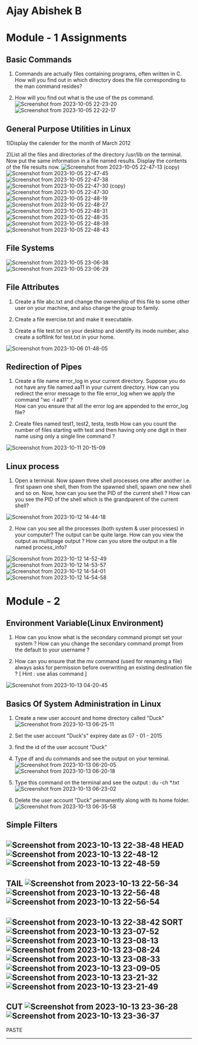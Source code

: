 # Ajay Abishek B

# Module - 1 Assignments

## Basic Commands

1) Commands are actually files containing programs, often written in C. How will you find out in which directory does  the file corresponding to the man command resides?

2) How will you find out what is the use of the ps command.
![Screenshot from 2023-10-05 22-23-20](https://github.com/Sharath15eUR/AjayAbishekB/assets/143872071/325af1a4-5d08-4b20-b97c-92e727bb979c)
![Screenshot from 2023-10-05 22-22-17](https://github.com/Sharath15eUR/AjayAbishekB/assets/143872071/cf844f1e-4895-425c-bfaf-5d71c33b6477)


## General Purpose Utilities in Linux

1)Display the calender for the month of March 2012

2)List all the files and directories of the directory /usr/lib on the terminal. Now put the same information in a file named results. 
  Display the contents of the file results now.
![Screenshot from 2023-10-05 22-47-13 (copy)](https://github.com/Sharath15eUR/AjayAbishekB/assets/143872071/e1572741-5270-406b-b1e8-dc623ebd1e7f)
![Screenshot from 2023-10-05 22-47-45](https://github.com/Sharath15eUR/AjayAbishekB/assets/143872071/36281d46-9551-4c3e-b8a9-1e108530d0ea)
![Screenshot from 2023-10-05 22-47-38](https://github.com/Sharath15eUR/AjayAbishekB/assets/143872071/87f1c4c1-1684-441e-af74-0e8bbcdbef67)
![Screenshot from 2023-10-05 22-47-30 (copy)](https://github.com/Sharath15eUR/AjayAbishekB/assets/143872071/e30ed4b1-fac2-4da3-af0e-d4cde7d61f94)
![Screenshot from 2023-10-05 22-47-30](https://github.com/Sharath15eUR/AjayAbishekB/assets/143872071/5405b470-a771-4a00-b62e-ede747f40465)
![Screenshot from 2023-10-05 22-48-19](https://github.com/Sharath15eUR/AjayAbishekB/assets/143872071/66f10670-967a-465d-85c6-5cab45af9840)
![Screenshot from 2023-10-05 22-48-27](https://github.com/Sharath15eUR/AjayAbishekB/assets/143872071/24a85204-102b-46c8-92d7-265a57f74f7d)
![Screenshot from 2023-10-05 22-48-31](https://github.com/Sharath15eUR/AjayAbishekB/assets/143872071/53ecdbcd-af55-453b-9a2f-e8952ad6b16f)
![Screenshot from 2023-10-05 22-48-35](https://github.com/Sharath15eUR/AjayAbishekB/assets/143872071/4da10ffd-c418-4567-abd8-749c91f0290c)
![Screenshot from 2023-10-05 22-48-39](https://github.com/Sharath15eUR/AjayAbishekB/assets/143872071/c57e4c32-ee05-4dcb-b216-4faf9b3fbeae)
![Screenshot from 2023-10-05 22-48-43](https://github.com/Sharath15eUR/AjayAbishekB/assets/143872071/4c978379-3333-44a5-9a3f-4418355e2d6e)


## File Systems
![Screenshot from 2023-10-05 23-06-38](https://github.com/Sharath15eUR/AjayAbishekB/assets/143872071/14300701-51aa-4b44-a185-6ee68d9ef994)
![Screenshot from 2023-10-05 23-06-29](https://github.com/Sharath15eUR/AjayAbishekB/assets/143872071/8b700430-4f97-4f99-afbf-ef50cd71b10a)


## File Attributes

1. Create a file abc.txt and change the ownership of this file to some other user on your machine,
   and also change the group to family.

2. Create a file exercise.txt and make it  executable.

3. Create a file test.txt on your desktop and identify its inode number, also create a softlink
   for test.txt in your home.

![Screenshot from 2023-10-06 01-48-05](https://github.com/Sharath15eUR/AjayAbishekB/assets/143872071/29d29e4c-a874-484d-ae3e-afbe9fe29881)


## Redirection of Pipes

1. Create a file name error_log in your current directory. Suppose you do not have any file named aa11 in your current directory. 
   How  can you redirect the error message to the file error_log when we apply the command "wc -l aa11" ?  
   How can you ensure that all the error log are appended to the error_log file?

2. Create  files named test1, test2, testa, testb
   How can you count the number of  files starting with test and then having only one digit in their name using only a single line command ?
   
![Screenshot from 2023-10-11 20-15-09](https://github.com/Sharath15eUR/AjayAbishekB/assets/143872071/8303718e-6bbc-41eb-b292-ae5acd919067)


## Linux process

1. Open a terminal. Now spawn three shell processes one after another i.e. first spawn one shell, then from the spawned shell, spawn one new shell and so on. Now, 
   how can you see the PID of the current shell ? How can you see the PID of the shell which is the grandparent of the current shell?

![Screenshot from 2023-10-12 14-44-18](https://github.com/Sharath15eUR/AjayAbishekB/assets/143872071/72f3e066-c267-43da-b4da-30f88e9330f9)


2. How can you see all the processes (both system & user processes) in your computer?
   The output can be quite large.  How can you view the output as multipage output ? 
   How can you store the output in a file named process_info?

![Screenshot from 2023-10-12 14-52-49](https://github.com/Sharath15eUR/AjayAbishekB/assets/143872071/25685b44-3503-4f04-b741-34d98a0fbfcd)
![Screenshot from 2023-10-12 14-53-57](https://github.com/Sharath15eUR/AjayAbishekB/assets/143872071/5f3d22cc-4974-4e5a-80e2-1a456a33e47d)
![Screenshot from 2023-10-12 14-54-01](https://github.com/Sharath15eUR/AjayAbishekB/assets/143872071/ed096493-4d92-47e5-9017-ad814bce9970)
![Screenshot from 2023-10-12 14-54-58](https://github.com/Sharath15eUR/AjayAbishekB/assets/143872071/efc7e569-2d7e-4011-a81e-d456907a1345)


# Module - 2

## Environment Variable(Linux Environment)

1. How can you know what is the secondary command prompt set your system ?
   How can you change the secondary command prompt from the default to your username ?

2. How can you ensure that the mv command (used for renaming a file) always asks for permission before overwriting an existing destination file ? 
   [ Hint : use alias command ]

![Screenshot from 2023-10-13 04-20-45](https://github.com/Sharath15eUR/AjayAbishekB/assets/143872071/561cf3e2-9640-4908-b550-52a8caddc01a)



## Basics Of System Administration in Linux

1) Create a new user account and home directory called "Duck" 
![Screenshot from 2023-10-13 06-25-11](https://github.com/Sharath15eUR/AjayAbishekB/assets/143872071/b8e7abc0-6b39-4a10-ac37-5e8f10bfa67e)

2) Set the user account "Duck's" expirey date as 07 - 01 - 2015
3) find the id of the user account "Duck"
4) Type df and du commands and see the output on your terminal.
![Screenshot from 2023-10-13 06-20-05](https://github.com/Sharath15eUR/AjayAbishekB/assets/143872071/bafcbde1-d72d-42fc-8468-87ca13d55e02)
![Screenshot from 2023-10-13 06-20-18](https://github.com/Sharath15eUR/AjayAbishekB/assets/143872071/381107b8-baaf-4b34-a3ce-735907e776dd)

5) Type this command on the terminal and see the output :
   du -ch *.txt
   ![Screenshot from 2023-10-13 06-23-02](https://github.com/Sharath15eUR/AjayAbishekB/assets/143872071/05f50e8d-b213-4cbf-9449-b1ffbbf83a4f)

7) Delete the user account "Duck" permanently along with its home folder.
![Screenshot from 2023-10-13 06-35-58](https://github.com/Sharath15eUR/AjayAbishekB/assets/143872071/76651845-96ea-4c87-ba74-5f5f41cdb6a5)



## Simple Filters

![Screenshot from 2023-10-13 22-38-48](https://github.com/Sharath15eUR/AjayAbishekB/assets/143872071/abb4a51e-0eac-4713-961a-58bdebc5e10f)
HEAD
![Screenshot from 2023-10-13 22-48-12](https://github.com/Sharath15eUR/AjayAbishekB/assets/143872071/a26a8110-e132-4a05-a561-066a032f9daf)
![Screenshot from 2023-10-13 22-48-59](https://github.com/Sharath15eUR/AjayAbishekB/assets/143872071/ec3700a0-bc63-44cb-a2ed-cae8c94934cd)
-------------------------------------------------------------------------------------------------------------------------------------------------------------------------------------------------------------------------------------------------------
TAIL
![Screenshot from 2023-10-13 22-56-34](https://github.com/Sharath15eUR/AjayAbishekB/assets/143872071/9c588cb6-026a-4a60-ac83-bba7d09e666d)
![Screenshot from 2023-10-13 22-56-48](https://github.com/Sharath15eUR/AjayAbishekB/assets/143872071/2577ea71-fd18-45c4-a94d-3e47a163f21d)
![Screenshot from 2023-10-13 22-56-54](https://github.com/Sharath15eUR/AjayAbishekB/assets/143872071/2503303b-7bab-4e50-9905-b7f3b155ed3c)
-------------------------------------------------------------------------------------------------------------------------------------------------------------------------------------------------------------------------------------------------------
![Screenshot from 2023-10-13 22-38-42](https://github.com/Sharath15eUR/AjayAbishekB/assets/143872071/119916c8-55c4-4eed-b86c-ba079c26273c)
SORT
![Screenshot from 2023-10-13 23-07-52](https://github.com/Sharath15eUR/AjayAbishekB/assets/143872071/e93dec61-c601-4633-8f58-271f99f2b1a1)
![Screenshot from 2023-10-13 23-08-13](https://github.com/Sharath15eUR/AjayAbishekB/assets/143872071/9802ffa4-b59f-4b91-b431-59c8450dc5b9)
![Screenshot from 2023-10-13 23-08-24](https://github.com/Sharath15eUR/AjayAbishekB/assets/143872071/1671dcb7-0a65-4ba4-954d-206732bd0999)
![Screenshot from 2023-10-13 23-08-33](https://github.com/Sharath15eUR/AjayAbishekB/assets/143872071/856e987a-ef2b-4e22-beaa-0cf195c79d4d)
![Screenshot from 2023-10-13 23-09-05](https://github.com/Sharath15eUR/AjayAbishekB/assets/143872071/7d0029d2-935a-4a36-b7db-feac3c2dc174)
![Screenshot from 2023-10-13 23-21-32](https://github.com/Sharath15eUR/AjayAbishekB/assets/143872071/c2f3bc15-5579-415e-9fe8-2fc14dec5f4a)
![Screenshot from 2023-10-13 23-21-49](https://github.com/Sharath15eUR/AjayAbishekB/assets/143872071/e0e6ef2a-1890-44ca-9f6a-1dc545142d18)
-------------------------------------------------------------------------------------------------------------------------------------------------------------------------------------------------------------------------------------------------------
CUT
![Screenshot from 2023-10-13 23-36-28](https://github.com/Sharath15eUR/AjayAbishekB/assets/143872071/cee5faa9-13b8-4b5c-bfae-fb0cf633b995)
![Screenshot from 2023-10-13 23-36-37](https://github.com/Sharath15eUR/AjayAbishekB/assets/143872071/6a777d82-6767-49f8-8291-84bd3504eb1b)
-------------------------------------------------------------------------------------------------------------------------------------------------------------------------------------------------------------------------------------------------------
PASTE



-------------------------------------------------------------------------------------------------------------------------------------------------------------------------------------------------------------------------------------------------------



